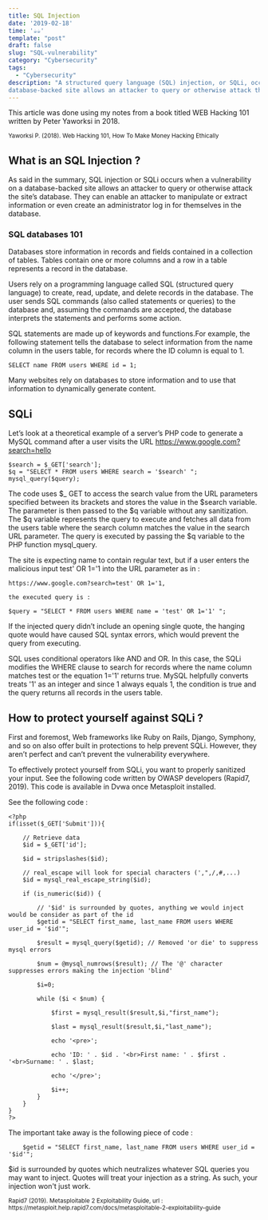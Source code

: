 ```yaml
---
title: SQL Injection
date: '2019-02-18'
time: '☕️☕️'
template: "post"
draft: false
slug: "SQL-vulnerability"
category: "Cybersecurity"
tags:
  - "Cybersecurity"
description: "A structured query language (SQL) injection, or SQLi, occurs when a vulnerability on a
database-backed site allows an attacker to query or otherwise attack the site’s database."
---
```


This article was done using my notes from a book titled WEB Hacking 101 written by Peter Yaworksi in 2018.

<sub>Yaworksi P. (2018). Web Hacking 101, How To Make Money Hacking Ethically</sub>

## What is an SQL Injection ?

As said in the summary, SQL injection or SQLi occurs when a vulnerability on a
database-backed site allows an attacker to query or otherwise attack the site’s database. They can enable
an attacker to manipulate or extract information or even create an administrator log in
for themselves in the database.

### SQL databases 101

Databases store information in records and fields contained in a collection of tables.
Tables contain one or more columns and a row in a table represents a record in the
database.

Users rely on a programming language called SQL (structured query language) to create,
read, update, and delete records in the database. The user sends SQL commands
(also called statements or queries) to the database and, assuming the commands are
accepted, the database interprets the statements and performs some action.

SQL statements are made up of keywords and functions.For example, the following
statement tells the database to select information from the name column in the users
table, for records where the ID column is equal to 1.

```
SELECT name FROM users WHERE id = 1;
```

Many websites rely on databases to store information and to use that information to
dynamically generate content.

## SQLi

Let’s look at a theoretical example of a server’s PHP code to generate a MySQL command
after a user visits the URL https://www.google.com?search=hello

```
$search = $_GET['search'];
$q = "SELECT * FROM users WHERE search = '$search' ";
mysql_query($query);
```

The code uses $_ GET to access the search value from the URL parameters specified
between its brackets and stores the value in the $search variable. The parameter is then
passed to the $q variable without any sanitization. The $q variable represents the query
to execute and fetches all data from the users table where the search column matches
the value in the search URL parameter. The query is executed by passing the \$q variable
to the PHP function mysql_query.

The site is expecting name to contain regular text, but if a user enters the malicious
input test' OR 1='1 into the URL parameter as in :

```
https://www.google.com?search=test' OR 1='1,

the executed query is :

$query = "SELECT * FROM users WHERE name = 'test' OR 1='1' ";
```

If the injected query didn’t include an opening single quote, the hanging quote would have caused SQL syntax errors, which
would prevent the query from executing.

SQL uses conditional operators like AND and OR. In this case, the SQLi modifies the
WHERE clause to search for records where the name column matches test or the
equation 1='1' returns true. MySQL helpfully converts treats '1' as an integer and since 1
always equals 1, the condition is true and the query returns all records in the users table.

## How to protect yourself against SQLi ?

First and foremost, Web frameworks like Ruby on Rails, Django, Symphony, and so on also offer built in
protections to help prevent SQLi. However, they aren’t perfect and can’t prevent the
vulnerability everywhere.

To effectively protect yourself from SQLi, you want to properly sanitized your input. See the following code written by OWASP developers (Rapid7, 2019).
This code is available in Dvwa once Metasploit installed.

See the following code :

```
<?php
if(isset($_GET['Submit'])){

    // Retrieve data
    $id = $_GET['id'];

    $id = stripslashes($id);

    // real_escape will look for special characters (',",/,#,...)
    $id = mysql_real_escape_string($id);

    if (is_numeric($id)) {

        // '$id' is surrounded by quotes, anything we would inject would be consider as part of the id
        $getid = "SELECT first_name, last_name FROM users WHERE user_id = '$id'";

        $result = mysql_query($getid); // Removed 'or die' to suppress mysql errors

        $num = @mysql_numrows($result); // The '@' character suppresses errors making the injection 'blind'

        $i=0;

        while ($i < $num) {

            $first = mysql_result($result,$i,"first_name");

            $last = mysql_result($result,$i,"last_name");

            echo '<pre>';

            echo 'ID: ' . $id . '<br>First name: ' . $first . '<br>Surname: ' . $last;

            echo '</pre>';

            $i++;
        }
    }
}
?>
```

The important take away is the following piece of code :

```
    $getid = "SELECT first_name, last_name FROM users WHERE user_id = '$id'";
```

\$id is surrounded by quotes which neutralizes whatever SQL queries you may want to inject. Quotes will treat your injection as a string. As such, your injection won't just work.

<sub>
Rapid7 (2019). Metasploitable 2 Exploitability Guide, url : https://metasploit.help.rapid7.com/docs/metasploitable-2-exploitability-guide
</sub>
